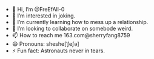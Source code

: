 - 👋 Hi, I’m @FreEfAll-0
- 👀 I’m interested in joking.
- 🌱 I’m currently learning how to mess up a relationship.
- 💞️ I’m looking to collaborate on somebode weird.
- 📫 How to reach me 163.com@sherryfang8759
- 😄 Pronouns: sheshe[ˈʃeʃə]
- ⚡ Fun fact: Astronauts never in tears.

<!---
FreEfAll-0/FreEfAll-0 is a ✨ special ✨ repository because its `README.md` (this file) appears on your GitHub profile.
You can click the Preview link to take a look at your changes.
--->
